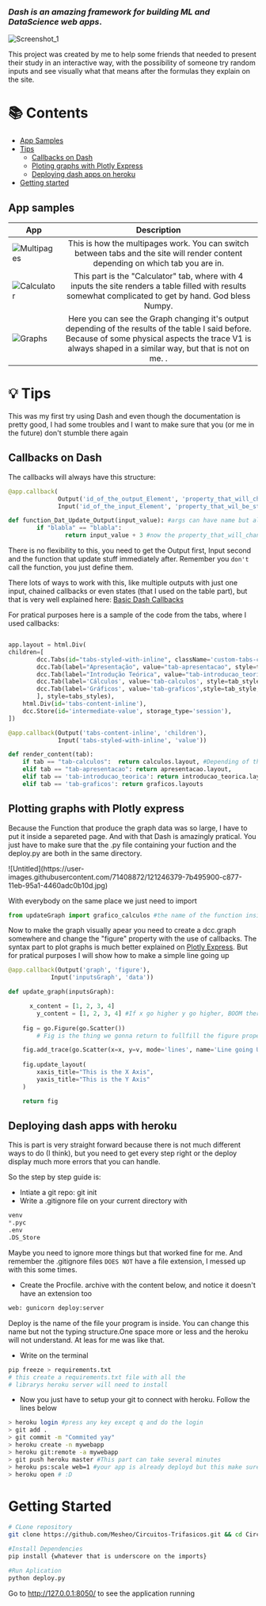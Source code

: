 ### *Dash is an amazing framework for building ML and DataScience web apps*.

![Screenshot_1](https://user-images.githubusercontent.com/71408872/121252074-f6ae0900-c87d-11eb-8725-a32fc5c10f3f.png)


<p>This project was created by me to help some friends that needed to present their study in an interactive way, with the possibility of someone try random inputs and see visually what that means after the formulas they explain on the site.
</p>

# 📚 Contents

- [App Samples](#app-samples)
- [Tips](#tips)
    - [Callbacks on Dash](#callbacks-on-dash)
    - [Ploting graphs with Plotly Express](#ploting-graphs-with-plotly-express)
    - [Deploying dash apps on heroku](#deploying-dash-apps-on-heroku)
- [Getting started](#getting-started)

## App samples
| App | Description |
| --- | :---: |
|![Multipages](https://user-images.githubusercontent.com/71408872/121244773-aa5ecb00-c875-11eb-9ec7-ecda4f080716.gif) | This is how the multipages work. You can switch between tabs and the site will render content depending on which tab you are in.|
|![Calculator](https://user-images.githubusercontent.com/71408872/121244676-8ac7a280-c875-11eb-8926-1211d59610bb.gif) | This part is the "Calculator" tab, where with 4 inputs the site renders a table filled with results somewhat complicated to get by hand. God bless Numpy.|
|![Graphs](https://user-images.githubusercontent.com/71408872/121244828-b9de1400-c875-11eb-850e-21261154c4fc.gif) | Here you can see the Graph changing it's output depending of the results of the table I said before. Because of some physical aspects the trace V1 is always shaped in a similar way, but that is not on me. .|

# 💡 Tips
<p> This was my first try using Dash and even though the documentation is pretty good, I had some troubles and I want to make sure that you (or me in the future) don't stumble there again
</p>

## Callbacks on Dash
<p>The callbacks will always have this structure:</p>

```py
@app.callback(
              Output('id_of_the_output_Element', 'property_that_will_change'),
              Input('id_of_the_input_Element', 'property_that_wil_be_stored')

def function_Dat_Update_Output(input_value): #args can have name but always represent the property_that_wil_be_stored 
		if "blabla" == "blabla":
				return input_value + 3 #now the property_that_will_change have this value
```
There is no flexibility to this, you need to get the Output first, Input second and the function that update stuff immediately after. Remember you `don't` call the function, you just define them.<p>
<p>
There lots of ways to work with this, like multiple outputs with just one input, chained callbacks or even states (that I used on the table part), but that is very well explained here: <a href="https://dash.plotly.com/basic-callbacks">Basic Dash Callbacks</a>
</p>

<p>For pratical purposes here is a sample of the code from the tabs, where I used callbacks: <p>

```py

app.layout = html.Div(
children=[
		dcc.Tabs(id="tabs-styled-with-inline", className='custom-tabs-container', children=[
        dcc.Tab(label="Apresentação", value="tab-apresentacao", style=tab_style, selected_style=tab_selected_style),
        dcc.Tab(label="Introdução Teórica", value="tab-introducao_teorica", style=tab_style, selected_style=tab_selected_style),
        dcc.Tab(label='Cálculos', value='tab-calculos', style=tab_style, selected_style=tab_selected_style),
        dcc.Tab(label='Gráficos', value='tab-graficos',style=tab_style, selected_style=tab_selected_style),
        ], style=tabs_styles),
    html.Div(id='tabs-content-inline'),
    dcc.Store(id='intermediate-value', storage_type='session'),
])

@app.callback(Output('tabs-content-inline', 'children'),
              Input('tabs-styled-with-inline', 'value'))  

def render_content(tab):
    if tab == "tab-calculos":  return calculos.layout, #Depending of the tab Im in return different things, NOICE
    elif tab == "tab-apresentacao": return apresentacao.layout,
    elif tab == 'tab-introducao_teorica': return introducao_teorica.layout
    elif tab == 'tab-graficos': return graficos.layouts
```

## Plotting graphs with Plotly express
<p>Because the Function that produce the graph data was so large, I have to put it inside a separeted page. And with that Dash is amazingly pratical. You just have to make sure that the .py file containing your fuction and the deploy.py are both in the same directory.
</p>
![Untitled](https://user-images.githubusercontent.com/71408872/121246379-7b495900-c877-11eb-95a1-4460adc0b10d.jpg)

With everybody on the same place we just need to import

```py
from updateGraph import grafico_calculos #the name of the function inside updateGraph
```

<p>Now to make the graph visually apear you need to create a dcc.graph somewhere and change the "figure" property with the use of callbacks. The syntax part to plot graphs is much better explained on <a href="https://plotly.com/python/plotly-express/">Plotly Express</a>. 
But for pratical purposes I will show how to make a simple line going up

```py
@app.callback(Output('graph', 'figure'),
            Input('inputsGraph', 'data'))

def update_graph(inputsGraph):

	  x_content = [1, 2, 3, 4]
		y_content = [1, 2, 3, 4] #If x go higher y go higher, BOOM there is a line going up
		
    fig = go.Figure(go.Scatter()) 
		# Fig is the thing we gonna return to fullfill the figure property of ours dcc.graph Element

    fig.add_trace(go.Scatter(x=x, y=v, mode='lines', name='Line going Up baby'))
   
    fig.update_layout(
        xaxis_title="This is the X Axis",
        yaxis_title="This is the Y Axis"
    )

    return fig 
```

## Deploying dash apps with heroku
<p>This is part is very straight forward because there is not much different ways to do (I think), but you need to get every step right or the deploy display much more errors that you can handle.
</p>
So the step by step guide is:

* Intiate a git repo: git init
* Write a .gitignore file on your current directory with  

```py
venv
*.pyc
.env
.DS_Store
```
Maybe you need to ignore more things but that worked fine for me. And remember the .gitignore files `DOES NOT` have a file extension, I messed up with this some times.

* Create the Procfile. archive with the content below, and notice it doesn't have an extension too

```py
web: gunicorn deploy:server
```
Deploy is the name of the file your program is inside. You can change this name but not the typing structure.One space more or less and the heroku will not understand. At leas for me was like that.

* Write on the terminal
```py
pip freeze > requirements.txt 
# this create a requirements.txt file with all the
# librarys heroku server will need to install
```
* Now you just have to setup your git to connect with heroku. Follow the lines below

```bash 
> heroku login #press any key except q and do the login
> git add .
> git commit -m "Commited yay"
> heroku create -n mywebapp
> heroku git:remote -a mywebapp
> git push heroku master #This part can take several minutes
> heroku ps:scale web=1 #your app is already deployd but this make sure will be only one runnig around
> heroku open # :D
```

# Getting Started

```bash
# CLone repository
git clone https://github.com/Mesheo/Circuitos-Trifasicos.git && cd Circuitos-Trifasicos

#Install Dependencies
pip install {whatever that is underscore on the imports}

#Run Aplication
python deploy.py
```
Go to http://127.0.0.1:8050/ to see the application running